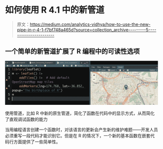 # 如何使用 R 4.1 中的新管道

> 原文：<https://medium.com/analytics-vidhya/how-to-use-the-new-pipe-in-r-4-1-f7bf748a465d?source=collection_archive---------5----------------------->

## 一个简单的新管道扩展了 R 编程中的可读性选项

![](img/5a8a0a96258be43837c28ef1be4e516e.png)

使用管道，比如 R 中新的原生管道，简化了函数在代码中的显示方式，从而简化了直观调试函数的能力

当用编程语言创建一个函数时，对该语言的更新会产生新的维护难题——开发人员必须重写一段代码才能识别它。但是在 R 的情况下，一个新的基本函数在嵌套代码行方面提供了一些简单性。